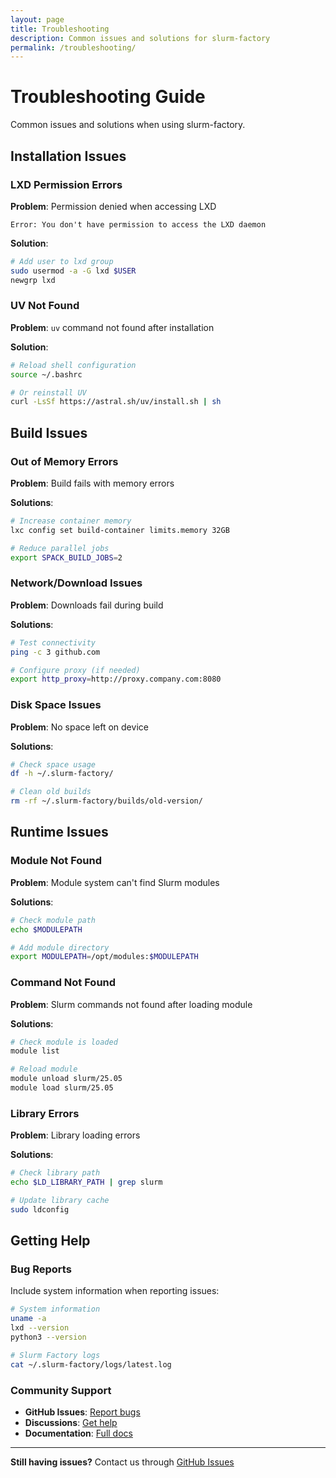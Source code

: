 ```yaml
---
layout: page
title: Troubleshooting
description: Common issues and solutions for slurm-factory
permalink: /troubleshooting/
---
```


# Troubleshooting Guide

Common issues and solutions when using slurm-factory.

## Installation Issues

### LXD Permission Errors

**Problem**: Permission denied when accessing LXD
```
Error: You don't have permission to access the LXD daemon
```

**Solution**:
```bash
# Add user to lxd group
sudo usermod -a -G lxd $USER
newgrp lxd
```

### UV Not Found

**Problem**: `uv` command not found after installation

**Solution**:
```bash
# Reload shell configuration
source ~/.bashrc

# Or reinstall UV
curl -LsSf https://astral.sh/uv/install.sh | sh
```

## Build Issues

### Out of Memory Errors

**Problem**: Build fails with memory errors

**Solutions**:
```bash
# Increase container memory
lxc config set build-container limits.memory 32GB

# Reduce parallel jobs
export SPACK_BUILD_JOBS=2
```

### Network/Download Issues

**Problem**: Downloads fail during build

**Solutions**:
```bash
# Test connectivity
ping -c 3 github.com

# Configure proxy (if needed)
export http_proxy=http://proxy.company.com:8080
```

### Disk Space Issues

**Problem**: No space left on device

**Solutions**:
```bash
# Check space usage
df -h ~/.slurm-factory/

# Clean old builds
rm -rf ~/.slurm-factory/builds/old-version/
```

## Runtime Issues

### Module Not Found

**Problem**: Module system can't find Slurm modules

**Solutions**:
```bash
# Check module path
echo $MODULEPATH

# Add module directory
export MODULEPATH=/opt/modules:$MODULEPATH
```

### Command Not Found

**Problem**: Slurm commands not found after loading module

**Solutions**:
```bash
# Check module is loaded
module list

# Reload module
module unload slurm/25.05
module load slurm/25.05
```

### Library Errors

**Problem**: Library loading errors

**Solutions**:
```bash
# Check library path
echo $LD_LIBRARY_PATH | grep slurm

# Update library cache
sudo ldconfig
```

## Getting Help

### Bug Reports

Include system information when reporting issues:

```bash
# System information
uname -a
lxd --version
python3 --version

# Slurm Factory logs
cat ~/.slurm-factory/logs/latest.log
```

### Community Support

- **GitHub Issues**: [Report bugs](https://github.com/vantagecompute/slurm-factory/issues)
- **Discussions**: [Get help](https://github.com/vantagecompute/slurm-factory/discussions)
- **Documentation**: [Full docs](https://vantagecompute.github.io/slurm-factory)

---

**Still having issues?** Contact us through [GitHub Issues](https://github.com/vantagecompute/slurm-factory/issues)
